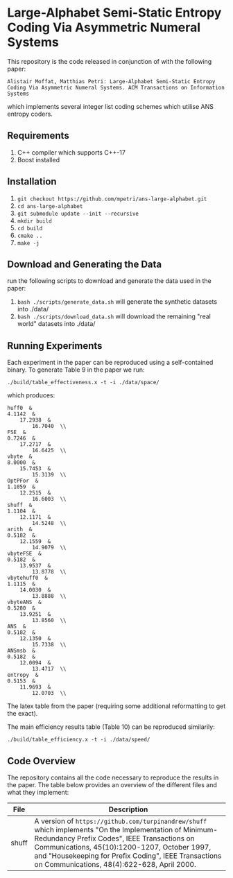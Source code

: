 Large-Alphabet Semi-Static Entropy Coding Via Asymmetric Numeral Systems
======================

This repository is the code released in conjunction of with the following paper:

`
Alistair Moffat, Matthias Petri: Large-Alphabet Semi-Static Entropy Coding Via Asymmetric Numeral Systems. ACM Transactions on Information Systems
`

which implements several integer list coding schemes which utilise ANS entropy coders.

Requirements
--------

1. C++ compiler which supports C++-17
2. Boost installed

Installation
-------------

1. `git checkout https://github.com/mpetri/ans-large-alphabet.git`
2. `cd ans-large-alphabet`
3. `git submodule update --init --recursive`
2. `mkdir build`
3. `cd build`
4. `cmake ..`
5. `make -j`


Download and Generating the Data
----------------

run the following scripts to download and generate the data used in the paper:

1. `bash ./scripts/generate_data.sh` will generate the synthetic datasets into ./data/
2. `bash ./scripts/download_data.sh` will download the remaining "real world" datasets into ./data/


Running Experiments
----------------

Each experiment in the paper can be reproduced using a self-contained binary. To generate Table 9 in the paper
we run:

```
./build/table_effectiveness.x -t -i ./data/space/
```

which produces:

```
huff0  &
4.1142  &
    17.2938  &
        16.7040  \\ 
FSE  &
0.7246  &
    17.2717  &
        16.6425  \\ 
vbyte  &
8.0000  &
    15.7453  &
        15.3139  \\ 
OptPFor  &
1.1059  &
    12.2515  &
        16.6003  \\ 
shuff  &
1.1104  &
    12.1171  &
        14.5248  \\ 
arith  &
0.5182  &
    12.1559  &
        14.9079  \\ 
vbyteFSE  &
0.5182  &
    13.9537  &
        13.8778  \\ 
vbytehuff0  &
1.1115  &
    14.0030  &
        13.8888  \\ 
vbyteANS  &
0.5280  &
    13.9251  &
        13.8560  \\ 
ANS  &
0.5182  &
    12.1350  &
        15.7338  \\ 
ANSmsb  &
0.5182  &
    12.0094  &
        13.4717  \\ 
entropy  &
0.5153  &
    11.9693  &
        12.0703  \\ 
```

The latex table from the paper (requiring some additional reformatting to get the exact).


The main efficiency results table (Table 10) can be reproduced similarily:

```
./build/table_efficiency.x -t -i ./data/speed/
```


Code Overview
----------------

The repository contains all the code necessary to reproduce the results in the paper. The table below provides an overview of the different files and what they implement:

| File | Description |
| ---  | ---- |
| shuff | A version of `https://github.com/turpinandrew/shuff` which implements "On the Implementation of Minimum-Redundancy Prefix Codes", IEEE Transactions on Communications, 45(10):1200-1207, October 1997, and "Housekeeping for Prefix Coding", IEEE Transactions on Communications, 48(4):622-628, April 2000. |

